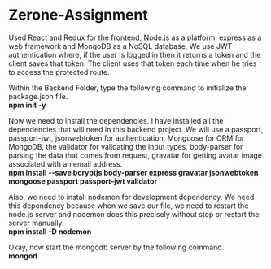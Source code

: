 # Zerone-Assignment
Used React and Redux for the frontend, Node.js as a platform, express as a web framework and MongoDB as a NoSQL database. We use JWT authentication where, if the user is logged in then it returns a token and the client saves that token. The client uses that token each time when he tries to access the protected route.

Within the Backend Folder, type the following command to initialize the package.json file.<br/>
**npm init -y**

Now we need to install the dependencies. I have installed all the dependencies that will need in this backend project. We will use a passport, passport-jwt, jsonwebtoken for authentication. Mongoose for ORM for MongoDB, the validator for validating the input types, body-parser for parsing the data that comes from request, gravatar for getting avatar image associated with an email address.<br/>
**npm install --save bcryptjs body-parser express gravatar jsonwebtoken mongoose passport passport-jwt validator**

Also, we need to install nodemon for development dependency.
We need this dependency because when we save our file, we need to restart the node.js server and nodemon does this precisely without stop or restart the server manually.<br/>
**npm install -D nodemon**

Okay, now start the mongodb server by the following command.<br/>
**mongod**
